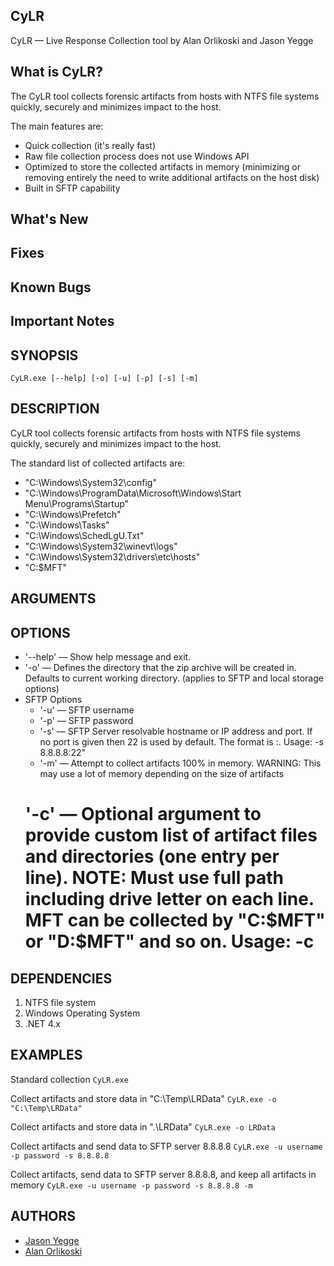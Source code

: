 ## CyLR

CyLR — Live Response Collection tool by Alan Orlikoski and Jason Yegge

## What is CyLR?
The CyLR tool collects forensic artifacts from hosts with NTFS file systems quickly, securely and minimizes impact to the host.

The main features are:
*  Quick collection (it's really fast)
*  Raw file collection process does not use Windows API 
*  Optimized to store the collected artifacts in memory (minimizing or removing entirely the need to write additional artifacts on the host disk)
*  Built in SFTP capability

## What's New

## Fixes

## Known Bugs

## Important Notes

## SYNOPSIS

```
CyLR.exe [--help] [-o] [-u] [-p] [-s] [-m]
```

## DESCRIPTION

CyLR tool collects forensic artifacts from hosts with NTFS file systems quickly, securely and minimizes impact to the host.

The standard list of collected artifacts are:
* "C:\Windows\System32\config"
* "C:\Windows\ProgramData\Microsoft\Windows\Start Menu\Programs\Startup"
* "C:\Windows\Prefetch"
* "C:\Windows\Tasks"
* "C:\Windows\SchedLgU.Txt"
* "C:\Windows\System32\winevt\logs"
* "C:\Windows\System32\drivers\etc\hosts"
* "C:$MFT"

## ARGUMENTS

## OPTIONS
* '-\-help' — Show help message and exit.
* '-o' — Defines the directory that the zip archive will be created in. Defaults to current working directory. (applies to SFTP and local storage options)
* SFTP Options
    * '-u' — SFTP username
    * '-p' — SFTP password
    * '-s' — SFTP Server resolvable hostname or IP address and port. If no port is given then 22 is used by default.  The format is <server name>:<port>.  Usage: -s 8.8.8.8:22"
    * '-m' — Attempt to collect artifacts 100% in memory. WARNING: This may use a lot of memory depending on the size of artifacts
    # '-c' — Optional argument to provide custom list of artifact files and directories (one entry per line). NOTE: Must use full path including drive letter on each line.  MFT can be collected by "C:\$MFT" or "D:\$MFT" and so on.  Usage: -c <path to config file>

## DEPENDENCIES

1. NTFS file system
2. Windows Operating System
3. .NET 4.x

## EXAMPLES
Standard collection
    ```
    CyLR.exe
    ```

Collect artifacts and store data in "C:\Temp\LRData"
    ```
    CyLR.exe -o "C:\Temp\LRData"
    ```

Collect artifacts and store data in ".\LRData"
    ```
    CyLR.exe -o LRData
    ```

Collect artifacts and send data to SFTP server 8.8.8.8
    ```
    CyLR.exe -u username -p password -s 8.8.8.8
    ```

Collect artifacts, send data to SFTP server 8.8.8.8, and keep all artifacts in memory
    ```
    CyLR.exe -u username -p password -s 8.8.8.8 -m
    ```

## AUTHORS
* [Jason Yegge](https://github.com/Lansatac)
* [Alan Orlikoski](https://github.com/rough007)